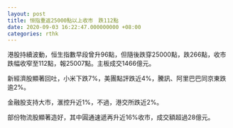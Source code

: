 ```yaml
---
layout: post
title: 恒指重返25000點以上收市　跌112點
date: 2020-09-03 16:22:47.000000000 +08:00
categories: rthk
---
```


港股持續波動，恒生指數早段曾升96點，但隨後跌穿25000點，跌266點，收市跌幅收窄至112點，報25007點。主板成交1466億元。

新經濟股顯著回吐，小米下跌7%，美團點評跌近4%，騰訊、阿里巴巴同京東跌逾2%。

金融股支持大市，滙控升近1%，不過，港交所跌近2%。

部份物流股顯著造好，其中圓通速遞再升近16%收市，成交額超過28億元。
